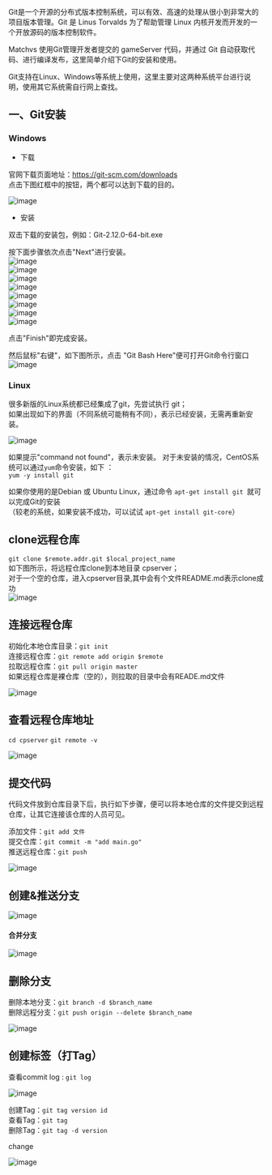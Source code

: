 Git是一个开源的分布式版本控制系统，可以有效、高速的处理从很小到非常大的项目版本管理。Git 是 Linus Torvalds 为了帮助管理 Linux 内核开发而开发的一个开放源码的版本控制软件。

Matchvs 使用Git管理开发者提交的 gameServer 代码，并通过 Git 自动获取代码、进行编译发布，这里简单介绍下Git的安装和使用。

Git支持在Linux、Windows等系统上使用，这里主要对这两种系统平台进行说明，使用其它系统需自行网上查找。  

## 一、Git安装
### Windows  

* 下载  

官网下载页面地址：https://git-scm.com/downloads  
点击下图红框中的按钮，两个都可以达到下载的目的。  

![image](http://imgs.matchvs.com/static/gitDownload.png)

* 安装   

双击下载的安装包，例如：Git-2.12.0-64-bit.exe  

  按下面步骤依次点击"Next"进行安装。  
  ![image](http://imgs.matchvs.com/static/gitSetup1.png)  
  ![image](http://imgs.matchvs.com/static/gitSetup2.png)  
  ![image](http://imgs.matchvs.com/static/gitSetup3.png)  
  ![image](http://imgs.matchvs.com/static/gitSetup4.png)  
  ![image](http://imgs.matchvs.com/static/gitSetup5.png)   
  ![image](http://imgs.matchvs.com/static/gitSetup6.png)  
  ![image](http://imgs.matchvs.com/static/gitSetup7.png)   
  ![image](http://imgs.matchvs.com/static/gitSetup8.png)   
 
  
 点击"Finish"即完成安装。  
 
  然后鼠标"右键"，如下图所示，点击 "Git Bash Here"便可打开Git命令行窗口  
 ![image](http://imgs.matchvs.com/static/gitBash.png)   
 
 
### Linux  
 很多新版的Linux系统都已经集成了git，先尝试执行 git；  
 如果出现如下的界面（不同系统可能稍有不同），表示已经安装，无需再重新安装。  
  
 ![image](http://imgs.matchvs.com/static/gitLinux.png)   
 
如果提示"command not found"，表示未安装。 
对于未安装的情况，CentOS系统可以通过`yum`命令安装，如下 ：  
`yum -y install git`  

如果你使用的是Debian 或 Ubuntu Linux，通过命令 `apt-get install git `就可以完成Git的安装   
（较老的系统，如果安装不成功，可以试试 `apt-get install git-core`）  

  

## clone远程仓库  
`git clone $remote.addr.git $local_project_name `  
如下图所示，将远程仓库clone到本地目录 cpserver；  
对于一个空的仓库，进入cpserver目录,其中会有个文件README.md表示clone成功  
![image](http://imgs.matchvs.com/static/gitClone.png)

## 连接远程仓库  
初始化本地仓库目录：`git init`   
连接远程仓库：`git remote add origin $remote`  
拉取远程仓库：`git pull origin master`  
如果远程仓库是裸仓库（空的），则拉取的目录中会有READE.md文件 

![image](http://imgs.matchvs.com/static/gitConn.png) 

## 查看远程仓库地址
`cd cpserver`
`git remote -v`    

![image](http://imgs.matchvs.com/static/gitRemote.png)   

## 提交代码 
代码文件放到仓库目录下后，执行如下步骤，便可以将本地仓库的文件提交到远程仓库，让其它连接该仓库的人员可见。  

添加文件：`git add 文件`  
提交仓库：`git commit -m "add main.go"`  
推送远程仓库：`git push`   

![image](http://imgs.matchvs.com/static/gitAdd.png) 

## 创建&推送分支    

![image](http://imgs.matchvs.com/static/gitBranch.png)   

#### 合并分支      

![image](http://imgs.matchvs.com/static/gitMerge.png)  

## 删除分支  
删除本地分支：`git branch -d $branch_name`  
删除远程分支：`git push origin --delete $branch_name`    

![image](http://imgs.matchvs.com/static/gitDelete.png)   

## 创建标签（打Tag）   

查看commit log : `git log`    

![image](http://imgs.matchvs.com/static/gitTag.png)    

创建Tag：`git tag version id`  
查看Tag：`git tag`  
删除Tag：`git tag -d version`    

change

![image](http://imgs.matchvs.com/static/gitTag1.png)   
